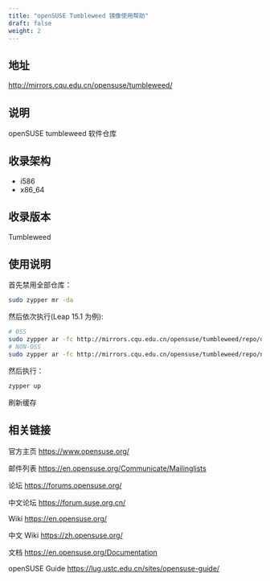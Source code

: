 ```yaml
---
title: "openSUSE Tumbleweed 镜像使用帮助"
draft: false
weight: 2
---
```

## 地址
http://mirrors.cqu.edu.cn/opensuse/tumbleweed/
## 说明
openSUSE tumbleweed 软件仓库
## 收录架构
- i586
- x86_64
## 收录版本
Tumbleweed
## 使用说明

首先禁用全部仓库：
```bash
sudo zypper mr -da
```
然后依次执行(Leap 15.1 为例):
```bash
# OSS
sudo zypper ar -fc http://mirrors.cqu.edu.cn/opensuse/tumbleweed/repo/oss   openSUSE-CQU-OSS
# NON-OSS
sudo zypper ar -fc http://mirrors.cqu.edu.cn/opensuse/tumbleweed/repo/non-oss   openSUSE-CQU-NON-OSS
```
然后执行：
```bash
zypper up
```
刷新缓存

## 相关链接
官方主页
https://www.opensuse.org/

邮件列表
https://en.opensuse.org/Communicate/Mailinglists

论坛
https://forums.opensuse.org/

中文论坛
https://forum.suse.org.cn/

Wiki
https://en.opensuse.org/

中文 Wiki
https://zh.opensuse.org/

文档
https://en.opensuse.org/Documentation

openSUSE Guide
https://lug.ustc.edu.cn/sites/opensuse-guide/
